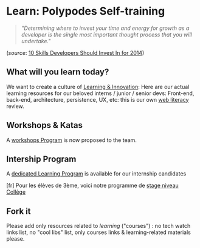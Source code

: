 Learn: Polypodes Self-training
==============================

> _"Determining where to invest your time and energy for growth as a developer is the single most important thought process that you will undertake."_

(_source_: [10 Skills Developers Should Invest In for 2014](https://medium.com/web-design-and-development/64eb28781489))

What will you learn today?
--------------------------

We want to create a culture of [Learning & Innovation](http://www.infoq.com/fr/articles/culture-learning-innovation): Here are our actual learning resources for our beloved interns / junior / senior devs: Front-end, back-end, architecture, persistence, UX, etc: this is our own [web literacy](https://wiki.mozilla.org/Webmaker/WebLiteracyMap) review.


Workshops & Katas
-----------------

A [workshops Program](Programs/Workshops.md) is now proposed to the team.


Intership Program
-----------------

A [dedicated Learning Program](Programs/Internship.md) is available for our internship candidates

[fr] Pour les élèves de 3ème, voici notre programme de [stage niveau Collège](Programs/College.md)

Fork it
-------

Please add only resources related to *learning* ("courses") :
no tech watch links list, no "cool libs" list, only courses links & learning-related materials please.
